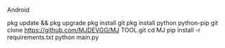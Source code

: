 Android

pkg update && pkg upgrade
pkg install git
pkg install python python-pip
git clone https://github.com/MJDEVGG/MJ TOOL.git
 cd MJ
pip install -r requirements.txt 
python main.py

